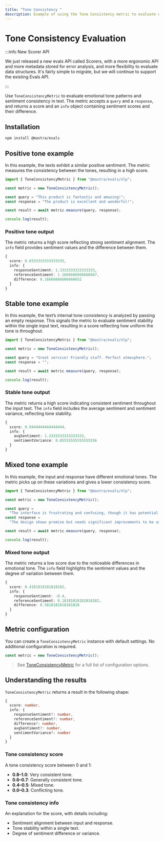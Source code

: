 ```yaml
---
title: "Tone Consistency "
description: Example of using the Tone Consistency metric to evaluate emotional tone patterns and sentiment consistency in text.
---
```


# Tone Consistency Evaluation

:::info New Scorer API

We just released a new evals API called Scorers, with a more ergonomic API and more metadata stored for error analysis, and more flexibility to evaluate data structures. It's fairly simple to migrate, but we will continue to support the existing Evals API.

:::

Use `ToneConsistencyMetric` to evaluate emotional tone patterns and sentiment consistency in text. The metric accepts a `query` and a `response`, and returns a score and an `info` object containing sentiment scores and their difference.

## Installation

```bash copy
npm install @mastra/evals
```

## Positive tone example

In this example, the texts exhibit a similar positive sentiment. The metric measures the consistency between the tones, resulting in a high score.

```typescript filename="src/example-positive-tone.ts" showLineNumbers copy
import { ToneConsistencyMetric } from "@mastra/evals/nlp";

const metric = new ToneConsistencyMetric();

const query = "This product is fantastic and amazing!";
const response = "The product is excellent and wonderful!";

const result = await metric.measure(query, response);

console.log(result);
```

### Positive tone output

The metric returns a high score reflecting strong sentiment alignment. The `info` field provides sentiment values and the difference between them.

```typescript
{
  score: 0.8333333333333335,
  info: {
    responseSentiment: 1.3333333333333333,
    referenceSentiment: 1.1666666666666667,
    difference: 0.16666666666666652
  }
}
```

## Stable tone example

In this example, the text’s internal tone consistency is analyzed by passing an empty response. This signals the metric to evaluate sentiment stability within the single input text, resulting in a score reflecting how uniform the tone is throughout.

```typescript filename="src/example-stable-tone.ts" showLineNumbers copy
import { ToneConsistencyMetric } from "@mastra/evals/nlp";

const metric = new ToneConsistencyMetric();

const query = "Great service! Friendly staff. Perfect atmosphere.";
const response = "";

const result = await metric.measure(query, response);

console.log(result);
```

### Stable tone output

The metric returns a high score indicating consistent sentiment throughout the input text. The `info` field includes the average sentiment and sentiment variance, reflecting tone stability.

```typescript
{
  score: 0.9444444444444444,
  info: {
    avgSentiment: 1.3333333333333333,
    sentimentVariance: 0.05555555555555556
  }
}
```

## Mixed tone example

In this example, the input and response have different emotional tones. The metric picks up on these variations and gives a lower consistency score.

```typescript filename="src/example-mixed-tone.ts" showLineNumbers copy
import { ToneConsistencyMetric } from "@mastra/evals/nlp";

const metric = new ToneConsistencyMetric();

const query =
  "The interface is frustrating and confusing, though it has potential.";
const response =
  "The design shows promise but needs significant improvements to be usable.";

const result = await metric.measure(query, response);

console.log(result);
```

### Mixed tone output

The metric returns a low score due to the noticeable differences in emotional tone. The `info` field highlights the sentiment values and the degree of variation between them.

```typescript
{
  score: 0.4181818181818182,
  info: {
    responseSentiment: -0.4,
    referenceSentiment: 0.18181818181818182,
    difference: 0.5818181818181818
  }
}
```

## Metric configuration

You can create a `ToneConsistencyMetric` instance with default settings. No additional configuration is required.

```typescript
const metric = new ToneConsistencyMetric();
```

> See [ToneConsistencyMetric](/docs/reference/evals/tone-consistency) for a full list of configuration options.

## Understanding the results

`ToneConsistencyMetric` returns a result in the following shape:

```typescript
{
  score: number,
  info: {
    responseSentiment?: number,
    referenceSentiment?: number,
    difference?: number,
    avgSentiment?: number,
    sentimentVariance?: number
  }
}
```

### Tone consistency score

A tone consistency score between 0 and 1:

- **0.8–1.0**: Very consistent tone.
- **0.6–0.7**: Generally consistent tone.
- **0.4–0.5**: Mixed tone.
- **0.0–0.3**: Conflicting tone.

### Tone consistency info

An explanation for the score, with details including:

- Sentiment alignment between input and response.
- Tone stability within a single text.
- Degree of sentiment difference or variance.

<GithubLink
  outdated={true}
  marginTop='mt-16'
  link="https://github.com/mastra-ai/mastra/blob/main/examples/basics/evals/tone-consistency"
/>

